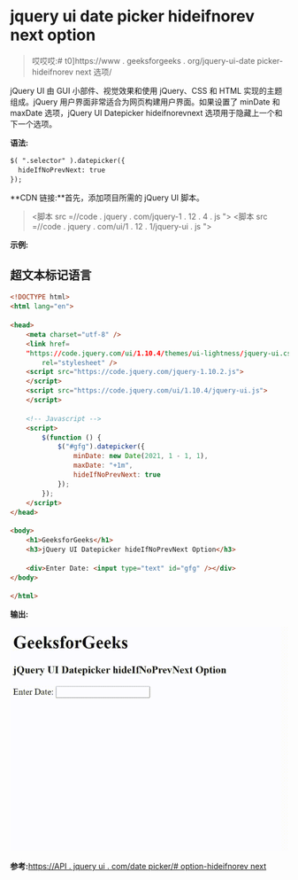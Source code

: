 # jquery ui date picker hideifnorev next option

> 哎哎哎:# t0]https://www . geeksforgeeks . org/jquery-ui-date picker-hideifnorev next 选项/

jQuery UI 由 GUI 小部件、视觉效果和使用 jQuery、CSS 和 HTML 实现的主题组成。jQuery 用户界面非常适合为网页构建用户界面。如果设置了 minDate 和 maxDate 选项，jQuery UI Datepicker hideifnorevnext 选项用于隐藏上一个和下一个选项。

**语法:**

```html
$( ".selector" ).datepicker({
  hideIfNoPrevNext: true
});
```

**CDN 链接:**首先，添加项目所需的 jQuery UI 脚本。

> <link rel="”stylesheet”" href="”//code.jquery.com/ui/1.12.1/themes/smoothness/jquery-ui.css”">
> <脚本 src =//code . jquery . com/jquery-1 . 12 . 4 . js "></脚本>
> <脚本 src =//code . jquery . com/ui/1 . 12 . 1/jquery-ui . js "></脚本>

**示例:**

## 超文本标记语言

```html
<!DOCTYPE html>
<html lang="en">

<head>
    <meta charset="utf-8" />
    <link href=
    "https://code.jquery.com/ui/1.10.4/themes/ui-lightness/jquery-ui.css" 
        rel="stylesheet" />
    <script src="https://code.jquery.com/jquery-1.10.2.js">
    </script>
    <script src="https://code.jquery.com/ui/1.10.4/jquery-ui.js">
    </script>

    <!-- Javascript -->
    <script>
        $(function () {
            $("#gfg").datepicker({
                minDate: new Date(2021, 1 - 1, 1),
                maxDate: "+1m",
                hideIfNoPrevNext: true
            });
        });
    </script>
</head>

<body>
    <h1>GeeksforGeeks</h1>
    <h3>jQuery UI Datepicker hideIfNoPrevNext Option</h3>

    <div>Enter Date: <input type="text" id="gfg" /></div>
</body>

</html>
```

**输出:**

![](img/c3f1db787f2d8d6b0ad50f7a58bf5b2a.png)

**参考:**[https://API . jquery ui . com/date picker/# option-hideifnorev next](https://api.jqueryui.com/datepicker/#option-hideIfNoPrevNext)